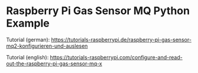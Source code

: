 Raspberry Pi Gas Sensor MQ Python Example
================

Tutorial (german): https://tutorials-raspberrypi.de/raspberry-pi-gas-sensor-mq2-konfigurieren-und-auslesen

Tutorial (english): https://tutorials-raspberrypi.com/configure-and-read-out-the-raspberry-pi-gas-sensor-mq-x

